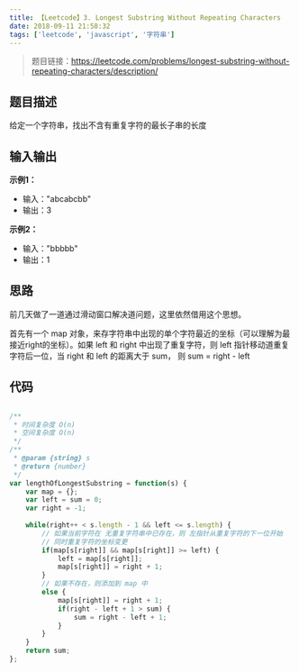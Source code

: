 ```yaml
---
title: 【Leetcode】3. Longest Substring Without Repeating Characters
date: 2018-09-11 21:58:32
tags: ['leetcode', 'javascript', '字符串']
---
```


> 题目链接：https://leetcode.com/problems/longest-substring-without-repeating-characters/description/

## 题目描述

给定一个字符串，找出不含有重复字符的最长子串的长度

## 输入输出

**示例1：**
- 输入："abcabcbb"
- 输出：3

**示例2：**
- 输入："bbbbb"
- 输出：1

## 思路

前几天做了一道通过滑动窗口解决道问题，这里依然借用这个思想。

首先有一个 map 对象，来存字符串中出现的单个字符最近的坐标（可以理解为最接近right的坐标）。如果 left 和 right 中出现了重复字符，则 left 指针移动道重复字符后一位，当 right 和 left 的距离大于 sum， 则 sum = right - left

## 代码

```javascript

/**
 * 时间复杂度 O(n)
 * 空间复杂度 O(n)
 */
/**
 * @param {string} s
 * @return {number}
 */
var lengthOfLongestSubstring = function(s) {
    var map = {};
    var left = sum = 0;
    var right = -1;
    
    while(right++ < s.length - 1 && left <= s.length) {
        // 如果当前字符在 无重复字符串中已存在，则 左指针从重复字符的下一位开始
        // 同时重复字符的坐标变更
        if(map[s[right]] && map[s[right]] >= left) {
            left = map[s[right]];
            map[s[right]] = right + 1;
        }
        // 如果不存在，则添加到 map 中
        else {
            map[s[right]] = right + 1;
            if(right - left + 1 > sum) {
                sum = right - left + 1;
            } 
        }
    }
    return sum;
};

```
